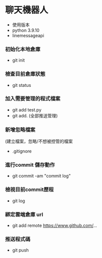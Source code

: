 # 聊天機器人
- 使用版本
- python 3.9.10
- linemessageapi

### 初始化本地倉庫

- git init

### 檢查目前倉庫狀態

- git status

### 加入需要管理的程式檔案

- git add test.py
- git add. (全部推送管理)

### 新增忽略檔案

(建立檔案，忽略/不想被控管的檔案
- .gitignore

### 進行commit 儲存動作

- git commit -am "commit log"

### 檢視目前commit歷程

- git log

### 綁定雲端倉庫 url

- git add remote https://www.github.com/...

### 推送程式碼

- git push